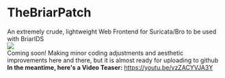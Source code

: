 # TheBriarPatch
An extremely crude, lightweight Web Frontend for Suricata/Bro to be used with BriarIDS
<br>
<img src="https://raw.githubusercontent.com/musicmancorley/TheBriarPatch/master/thebriarpatch.png">
<br>
Coming soon!  Making minor coding adjustments and aesthetic improvements here and there, but it is almost ready for uploading to github<br>
<b>In the meantime, here's a Video Teaser:</b> https://youtu.be/vzZACYVJA3Y
